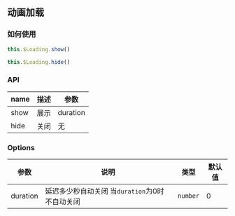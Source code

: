 <!--
 * @Description: 
 * @Autor: guoruliang
 * @Date: 2020-04-01 09:57:00
 * @LastEditors: guoruliang
 * @LastEditTime: 2020-04-27 14:47:12
 -->
## 动画加载

### 如何使用
```js
this.$Loading.show()

this.$Loading.hide()
```

### API

| name          | 描述         | 参数      |
| ------------- | ------------|-----------|
| show          | 展示         |  duration |
| hide          | 关闭         |   无       |


### Options

| 参数          | 说明         | 类型   |   默认值         |
| ------------- | ------------| ------ |  ------         |
| duration      | 延迟多少秒自动关闭 当`duration`为0时不自动关闭      | `number` | 0  |